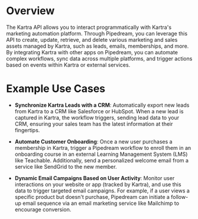 # Overview

The Kartra API allows you to interact programmatically with Kartra's marketing automation platform. Through Pipedream, you can leverage this API to create, update, retrieve, and delete various marketing and sales assets managed by Kartra, such as leads, emails, memberships, and more. By integrating Kartra with other apps on Pipedream, you can automate complex workflows, sync data across multiple platforms, and trigger actions based on events within Kartra or external services.

# Example Use Cases

- **Synchronize Kartra Leads with a CRM**: Automatically export new leads from Kartra to a CRM like Salesforce or HubSpot. When a new lead is captured in Kartra, the workflow triggers, sending lead data to your CRM, ensuring your sales team has the latest information at their fingertips.

- **Automate Customer Onboarding**: Once a new user purchases a membership in Kartra, trigger a Pipedream workflow to enroll them in an onboarding course in an external Learning Management System (LMS) like Teachable. Additionally, send a personalized welcome email from a service like SendGrid to the new member.

- **Dynamic Email Campaigns Based on User Activity**: Monitor user interactions on your website or app (tracked by Kartra), and use this data to trigger targeted email campaigns. For example, if a user views a specific product but doesn't purchase, Pipedream can initiate a follow-up email sequence via an email marketing service like Mailchimp to encourage conversion.
